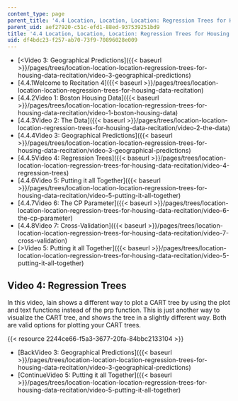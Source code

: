 ```yaml
---
content_type: page
parent_title: '4.4 Location, Location, Location: Regression Trees for Housing Data  (Recitation)'
parent_uid: aef27920-c51c-efd1-88ed-937539251bd9
title: '4.4 Location, Location, Location: Regression Trees for Housing Data  (Recitation)'
uid: df4bdc23-f257-ab70-73f9-70896028e009
---
```


*   [\<Video 3: Geographical Predictions]({{< baseurl >}}/pages/trees/location-location-location-regression-trees-for-housing-data-recitation/video-3-geographical-predictions)
*   [4.4.1Welcome to Recitation 4]({{< baseurl >}}/pages/trees/location-location-location-regression-trees-for-housing-data-recitation)
*   [4.4.2Video 1: Boston Housing Data]({{< baseurl >}}/pages/trees/location-location-location-regression-trees-for-housing-data-recitation/video-1-boston-housing-data)
*   [4.4.3Video 2: The Data]({{< baseurl >}}/pages/trees/location-location-location-regression-trees-for-housing-data-recitation/video-2-the-data)
*   [4.4.4Video 3: Geographical Predictions]({{< baseurl >}}/pages/trees/location-location-location-regression-trees-for-housing-data-recitation/video-3-geographical-predictions)
*   [4.4.5Video 4: Regression Trees]({{< baseurl >}}/pages/trees/location-location-location-regression-trees-for-housing-data-recitation/video-4-regression-trees)
*   [4.4.6Video 5: Putting it all Together]({{< baseurl >}}/pages/trees/location-location-location-regression-trees-for-housing-data-recitation/video-5-putting-it-all-together)
*   [4.4.7Video 6: The CP Parameter]({{< baseurl >}}/pages/trees/location-location-location-regression-trees-for-housing-data-recitation/video-6-the-cp-parameter)
*   [4.4.8Video 7: Cross-Validation]({{< baseurl >}}/pages/trees/location-location-location-regression-trees-for-housing-data-recitation/video-7-cross-validation)
*   [\>Video 5: Putting it all Together]({{< baseurl >}}/pages/trees/location-location-location-regression-trees-for-housing-data-recitation/video-5-putting-it-all-together)

Video 4: Regression Trees
-------------------------

In this video, Iain shows a different way to plot a CART tree by using the plot and text functions instead of the prp function. This is just another way to visualize the CART tree, and shows the tree in a slightly different way. Both are valid options for plotting your CART trees.

{{< resource 2244ce66-f5a3-3677-20fa-84bbc2133104 >}}

*   [BackVideo 3: Geographical Predictions]({{< baseurl >}}/pages/trees/location-location-location-regression-trees-for-housing-data-recitation/video-3-geographical-predictions)
*   [ContinueVideo 5: Putting it all Together]({{< baseurl >}}/pages/trees/location-location-location-regression-trees-for-housing-data-recitation/video-5-putting-it-all-together)